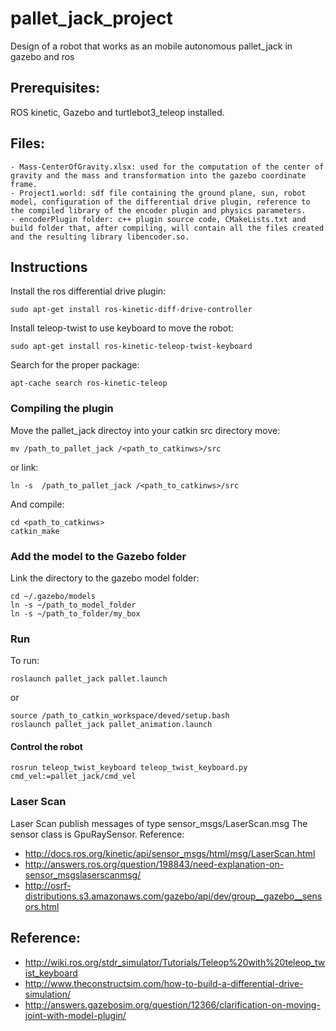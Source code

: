 # pallet_jack_project
Design of a robot that works as an mobile autonomous pallet_jack in gazebo and ros

## Prerequisites: 
ROS kinetic, Gazebo and turtlebot3_teleop installed.

## Files: 
	- Mass-CenterOfGravity.xlsx: used for the computation of the center of gravity and the mass and transformation into the gazebo coordinate frame.
	- Project1.world: sdf file containing the ground plane, sun, robot model, configuration of the differential drive plugin, reference to the compiled library of the encoder plugin and physics parameters. 
	- encoderPlugin folder: c++ plugin source code, CMakeLists.txt and build folder that, after compiling, will contain all the files created and the resulting library libencoder.so.


## Instructions
Install the ros differential drive plugin:
```
sudo apt-get install ros-kinetic-diff-drive-controller 
```

Install teleop-twist to use keyboard to move the robot:
```
sudo apt-get install ros-kinetic-teleop-twist-keyboard
```

Search for the proper package:
```
apt-cache search ros-kinetic-teleop
```

### Compiling the plugin
Move the pallet_jack directoy into your catkin src directory
move:
```
mv /path_to_pallet_jack /<path_to_catkinws>/src
```
or link:
```
ln -s  /path_to_pallet_jack /<path_to_catkinws>/src
```

And compile:
```
cd <path_to_catkinws>
catkin_make

```

### Add the model to the Gazebo folder
Link the directory to the gazebo model folder:

```
cd ~/.gazebo/models
ln -s ~/path_to_model_folder
ln -s ~/path_to_folder/my_box
```
### Run
To run:
```
roslaunch pallet_jack pallet.launch
```
or
```
source /path_to_catkin_workspace/deved/setup.bash
roslaunch pallet_jack pallet_animation.launch
```
#### Control the robot
```
rosrun teleop_twist_keyboard teleop_twist_keyboard.py cmd_vel:=pallet_jack/cmd_vel
```

### Laser Scan 
Laser Scan publish messages of type sensor_msgs/LaserScan.msg
The sensor class is GpuRaySensor.
Reference: 
- http://docs.ros.org/kinetic/api/sensor_msgs/html/msg/LaserScan.html
- http://answers.ros.org/question/198843/need-explanation-on-sensor_msgslaserscanmsg/
- http://osrf-distributions.s3.amazonaws.com/gazebo/api/dev/group__gazebo__sensors.html

## Reference: 
- http://wiki.ros.org/stdr_simulator/Tutorials/Teleop%20with%20teleop_twist_keyboard
- http://www.theconstructsim.com/how-to-build-a-differential-drive-simulation/
- http://answers.gazebosim.org/question/12366/clarification-on-moving-joint-with-model-plugin/
